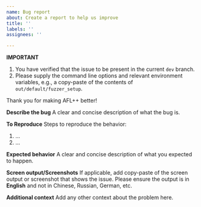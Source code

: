 ```yaml
---
name: Bug report
about: Create a report to help us improve
title: ''
labels: ''
assignees: ''

---
```


**IMPORTANT**
1. You have verified that the issue to be present in the current `dev` branch.
2. Please supply the command line options and relevant environment variables,
   e.g., a copy-paste of the contents of `out/default/fuzzer_setup`.

Thank you for making AFL++ better!

**Describe the bug**
A clear and concise description of what the bug is.

**To Reproduce**
Steps to reproduce the behavior:
1. ...
2. ...

**Expected behavior**
A clear and concise description of what you expected to happen.

**Screen output/Screenshots**
If applicable, add copy-paste of the screen output or screenshot that shows the issue. Please ensure the output is in **English** and not in Chinese, Russian, German, etc.

**Additional context**
Add any other context about the problem here.
